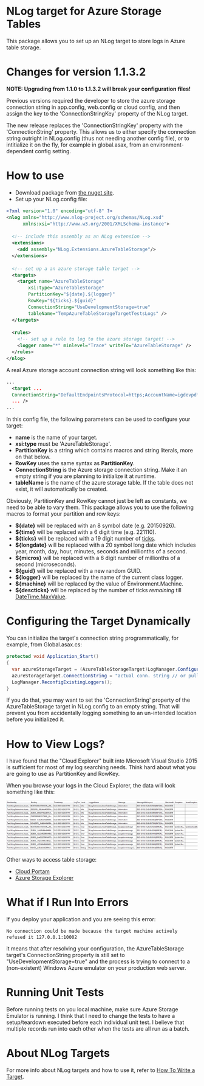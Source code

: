 NLog target for Azure Storage Tables
====================================================

This package allows you to set up an NLog target to store logs in Azure table storage.

Changes for version 1.1.3.2
===========================

**NOTE: Upgrading from 1.1.0 to 1.1.3.2 will break your configuration files!**

Previous versions required the developer to store the azure storage connection string in app.config, web.config or cloud config, and then assign the key to the 'ConnectionStringKey' property of the NLog target.

The new release replaces the 'ConnectionStringKey' property with the 'ConnectionString' property. This allows us to either specify the connection string outright in NLog.config (thus not needing another config file), or to intitialize it on the fly, for example in global.asax, from an environment-dependent config setting.

How to use
==========

- Download package from <a href="https://www.nuget.org/packages/NLog.Extensions.AzureTableStorage/">the nuget site</a>.
- Set up your NLog.config file:

`````xml
<?xml version="1.0" encoding="utf-8" ?>
<nlog xmlns="http://www.nlog-project.org/schemas/NLog.xsd"
      xmlns:xsi="http://www.w3.org/2001/XMLSchema-instance">
  
  <!-- include this assembly as an NLog extension -->
  <extensions>
    <add assembly="NLog.Extensions.AzureTableStorage"/>
  </extensions>
  
  <!-- set up a an azure storage table target -->
  <targets>
    <target name="AzureTableStorage" 
        xsi:type="AzureTableStorage" 
        PartitionKey="${date}.${logger}" 
        RowKey="${ticks}.${guid}"
        ConnectionString="UseDevelopmentStorage=true" 
        tableName="TempAzureTableStorageTargetTestsLogs" />
  </targets>
  
  <rules>
    <!-- set up a rule to log to the azure storage target! -->
    <logger name="*" minlevel="Trace" writeTo="AzureTableStorage" />
  </rules>
</nlog>
`````

A real Azure storage account connection string will look something like this:

`````xml
...
  <target ...
  ConnectionString="DefaultEndpointsProtocol=https;AccountName=igdevpdf;AccountKey=xxxxxxx==" 
  ... />
...  
`````

In this config file, the following parameters can be used to configure your target:

- **name** is the name of your target.
- **xsi:type** must be 'AzureTableStorage'.
- **PartitionKey** is a string which contains macros and string literals, more on that below.
- **RowKey** uses the same syntax as **PartitionKey**.
- **ConnectionString** is the Azure storage connection string. Make it an empty string if you are planning to initialize it at runtime.
- **tableName** is the name of the azure storage table. If the table does not exist, it will automatically be created.

Obviously, PartitionKey and RowKey cannot just be left as constants, we need to be able to vary them.
This package allows you to use the following macros to format your partition and row keys:

- **${date}** will be replaced with an 8 symbol date (e.g. 20150926).
- **${time}** will be replaced with a 6 digit time (e.g. 221110).
- **${ticks}** will be replaced with a 19 digit number of <a href="https://msdn.microsoft.com/en-us/library/system.datetime.ticks(v=vs.110).aspx">ticks</a>.
- **${longdate}** will be replaced with a 20 symbol long date which includes year, month, day, hour, minutes, seconds and millionths of a second.
- **${micros}** will be replaced with a 6 digit number of millionths of a second (microseconds).
- **${guid}** will be replaced with a new random GUID.
- **${logger}** will be replaced by the name of the current class logger.
- **${machine}** will be replaced by the value of Environment.Machine.
- **${descticks}** will be replaced by the number of ticks *remaining* till <a href="https://msdn.microsoft.com/en-us/library/system.datetime.maxvalue(v=vs.110).aspx">DateTime.MaxValue</a>.

Configuring the Target Dynamically
==================================

You can initialize the target's connection string programmatically, for example, from Global.asax.cs:

`````c#
protected void Application_Start()
{
  var azureStorageTarget = (AzureTableStorageTarget)LogManager.Configuration.FindTargetByName("AzureStorage");
  azureStorageTarget.ConnectionString = "actual conn. string // or pull from web.config";
  LogManager.ReconfigExistingLoggers();
}
`````

If you do that, you may want to set the 'ConnectionString' property of the AzureTableStorage target in NLog.config to an empty string. 
That will prevent you from accidentally logging something to an un-intended location before you initialized it.


How to View Logs?
=================

I have found that the "Cloud Explorer" built into Microsoft Visual Studio 2015 is sufficient for most of my log searching needs. Think hard about what you are going to use as PartitionKey and RowKey.

When you browse your logs in the Cloud Explorer, the data will look something like this:

![Cloud Explorer Screenshot](screenshot.png?raw=true "Cloud Explorer Screenshot")

Other ways to access table storage:

- <a href="http://www.cloudportam.com/">Cloud Portam</a>
- <a href="http://azurestorageexplorer.codeplex.com/">Azure Storage Explorer</a>

What if I Run Into Errors
=========================

If you deploy your application and you are seeing this error:

```
No connection could be made because the target machine actively refused it 127.0.0.1:10002 
```

it means that after resolving your configuration, the AzureTableStorage target's ConnectionString property is still set
to "UseDevelopmentStorage=true" and the process is trying to connect to a (non-existent) Windows Azure emulator on your
production web server.


Running Unit Tests
==================

Before running tests on you local machine, make sure Azure Storage Emulator is running.
I think that I need to change the tests to have a setup/teardown executed before each individual unit test. I believe that multiple records run into each other when the tests are all run as a batch.

About NLog Targets
==================

For more info about NLog targets and how to use it, refer to <a href="https://github.com/nlog/NLog/wiki/How%20to%20write%20a%20Target">How To Write a Target</a>.
